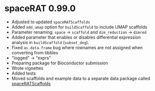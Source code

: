 # spaceRAT 0.99.0

* Adjusted to updated `spaceRATScaffolds`
* Added `add_umap` option for `buildScaffold` to include UMAP scaffolds
* Parameter renaming: `space` -> `scaffold` and `dim_reduction` -> `dimred`
* Added parameter that enables or disables differential expression analysis in `buildScaffold` (`subset_deg`).
* Fixed `as.data.frame` bug where rownames are not assigned when converting from tibbles
* "logged" -> "exprs"
* Preparing package for Bioconductor submission
* Wrote vignettes
* Added tests
* Moved scaffolds and example data to a separate data package called 
[spaceRATScaffolds](https://github.com/shdam/spaceRATScaffolds)
